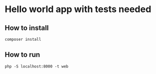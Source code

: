 Hello world app with tests needed
=================================

How to install
--------------

```
composer install
```


How to run
----------

```
php -S localhost:8000 -t web
```
